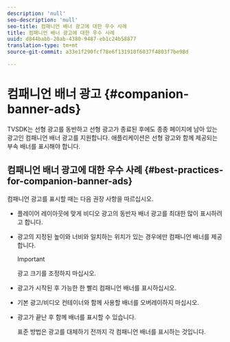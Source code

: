 ```yaml
---
description: 'null'
seo-description: 'null'
seo-title: 컴패니언 배너 광고에 대한 우수 사례
title: 컴패니언 배너 광고에 대한 우수 사례
uuid: d844babb-20ab-4380-9487-eb1c24b58877
translation-type: tm+mt
source-git-commit: a33e1f290fcf78e6f131910f6037f4803f7be98d

---
```



# 컴패니언 배너 광고 {#companion-banner-ads}

TVSDK는 선형 광고를 동반하고 선형 광고가 종료된 후에도 종종 페이지에 남아 있는 광고인 컴패니언 배너 광고를 지원합니다. 애플리케이션은 선형 광고와 함께 제공되는 부속 배너를 표시해야 합니다.

## 컴패니언 배너 광고에 대한 우수 사례 {#best-practices-for-companion-banner-ads}

컴패니언 광고를 표시할 때는 다음 권장 사항을 따르십시오.

* 플레이어 레이아웃에 맞게 비디오 광고의 동반자 배너 광고를 최대한 많이 표시하려고 합니다.
* 광고의 지정된 높이와 너비와 일치하는 위치가 있는 경우에만 컴패니언 배너를 제공합니다.

   >[!IMPORTANT]
   >
   >광고 크기를 조정하지 마십시오.

* 광고가 시작된 후 가능한 한 빨리 컴패니언 배너를 표시하십시오.
* 기본 광고/비디오 컨테이너와 함께 사용할 배너를 오버레이하지 마십시오.
* 광고가 끝난 후 함께 배너를 표시할 수 있습니다.

   표준 방법은 광고를 대체하기 전까지 각 컴패니언 배너를 표시하는 것입니다.

